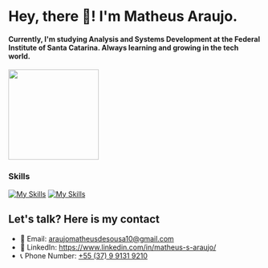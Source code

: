 # Hey, there 👋! I'm Matheus Araujo.

#### Currently, I'm studying Analysis and Systems Development at the Federal Institute of Santa Catarina. Always learning and growing in the tech world.

<div>
<img height="180px" src="https://github-readme-streak-stats.herokuapp.com/?user=matheus-s-araujo&theme=dark"/></br>
</div>


### Skills

[![My Skills](https://skillicons.dev/icons?i=html,css,java,postgres,netBeans,vscode)](https://skillicons.dev)
[![My Skills](https://skillicons.dev/icons?i=figma,git,github)](https://skillicons.dev)


## Let's talk? Here is my contact
- 📧 Email: <a href="mailto:araujomatheusdesousa10@gmail.com?">araujomatheusdesousa10@gmail.com<a/>
- 🔗 LinkedIn: <a href="https://www.linkedin.com/in/matheus-s-araujo/">https://www.linkedin.com/in/matheus-s-araujo/<a/>
- 📞 Phone Number: <a href="https://api.whatsapp.com/send/?phone=5537991319210&text&type=phone_number&app_absent=0">+55 (37) 9 9131 9210<a/>
